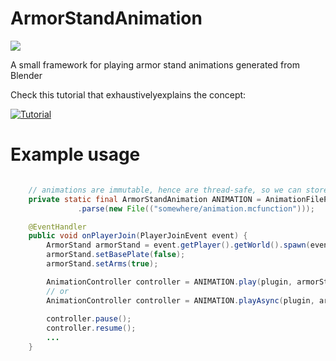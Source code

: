 # ArmorStandAnimation
[![](https://jitpack.io/v/ReflxctionDev/ArmorStandAnimation.svg)](https://jitpack.io/#ReflxctionDev/ArmorStandAnimation)

A small framework for playing armor stand animations generated from Blender

Check this tutorial that exhaustivelyexplains the concept:

[![Tutorial](https://img.youtube.com/vi/QrI1A568HvQ/0.jpg)](https://www.youtube.com/watch?v=QrI1A568HvQ)

# Example usage
```java

    // animations are immutable, hence are thread-safe, so we can store them long term.
    private static final ArmorStandAnimation ANIMATION = AnimationFileParser
               .parse(new File(("somewhere/animation.mcfunction")));

    @EventHandler
    public void onPlayerJoin(PlayerJoinEvent event) {
        ArmorStand armorStand = event.getPlayer().getWorld().spawn(event.getPlayer().getLocation(), ArmorStand.class);
        armorStand.setBasePlate(false);
        armorStand.setArms(true);

        AnimationController controller = ANIMATION.play(plugin, armorStand);
        // or
        AnimationController controller = ANIMATION.playAsync(plugin, armorStand);
        
        controller.pause();
        controller.resume();
        ...
    }
    
```
